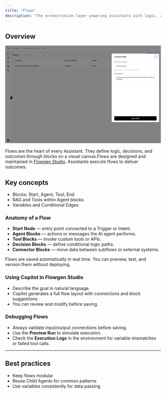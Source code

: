 ```yaml
---
title: "Flows"
description: "The orchestration layer powering assistants with logic, agents, and tools."
---
```


## Overview
<Frame>
  <img src="/Ne-flow.png" alt="Flows" />
</Frame>


Flows are the heart of every Assistant. They define logic, decisions, and outcomes through blocks on a visual canvas.Flows are designed and maintained in [Flowgen Studio](/flowgen/overview). Assistants execute flows to deliver outcomes.

## Key concepts

- Blocks: Start, Agent, Tool, End
- RAG and Tools within Agent blocks
- Variables and Conditional Edges

### Anatomy of a Flow

- **Start Node** — entry point connected to a Trigger or Intent.
- **Agent Blocks** — actions or messages the AI agent performs.
- **Tool Blocks** — invoke custom tools or APIs.
- **Decision Blocks** — define conditional logic paths.
- **Connector Blocks** — move data between subflows or external systems.


<Note>
 Flows are saved automatically in real time. You can preview, test, and version them without deploying.
</Note>

### Using Copilot in Flowgen Studio

- Describe the goal in natural language.
- Copilot generates a full flow layout with connections and block suggestions.
- You can review and modify before saving.

### Debugging Flows

- Always validate input/output connections before saving.
- Use the **Preview Run** to simulate execution.
- Check the **Execution Logs** in the environment for variable mismatches or failed tool calls.

---

## Best practices

- Keep flows modular
- Reuse Child Agents for common patterns
- Use variables consistently for data passing